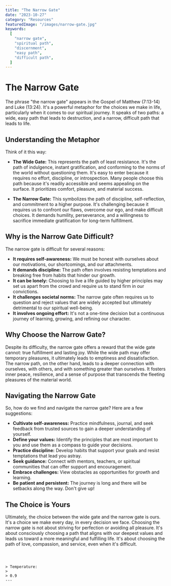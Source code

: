 ```yaml
---
title: "The Narrow Gate"
date: "2023-10-27"
category: "Resources"
featuredImage: "/images/narrow-gate.jpg"
keywords:
  [
    "narrow gate",
    "spiritual path",
    "discernment",
    "easy path",
    "difficult path",
  ]
---
```


# The Narrow Gate

The phrase "the narrow gate" appears in the Gospel of Matthew (7:13-14) and Luke (13:24). It's a powerful metaphor for the choices we make in life, particularly when it comes to our spiritual journey. It speaks of two paths: a wide, easy path that leads to destruction, and a narrow, difficult path that leads to life.

## Understanding the Metaphor

Think of it this way:

- **The Wide Gate:** This represents the path of least resistance. It's the path of indulgence, instant gratification, and conforming to the norms of the world without questioning them. It's easy to enter because it requires no effort, discipline, or introspection. Many people choose this path because it's readily accessible and seems appealing on the surface. It prioritizes comfort, pleasure, and material success.

- **The Narrow Gate:** This symbolizes the path of discipline, self-reflection, and commitment to a higher purpose. It's challenging because it requires us to confront our flaws, overcome our ego, and make difficult choices. It demands humility, perseverance, and a willingness to sacrifice immediate gratification for long-term fulfillment.

## Why is the Narrow Gate Difficult?

The narrow gate is difficult for several reasons:

- **It requires self-awareness:** We must be honest with ourselves about our motivations, our shortcomings, and our attachments.
- **It demands discipline:** The path often involves resisting temptations and breaking free from habits that hinder our growth.
- **It can be lonely:** Choosing to live a life guided by higher principles may set us apart from the crowd and require us to stand firm in our convictions.
- **It challenges societal norms:** The narrow gate often requires us to question and reject values that are widely accepted but ultimately detrimental to our spiritual well-being.
- **It involves ongoing effort:** It's not a one-time decision but a continuous journey of learning, growing, and refining our character.

## Why Choose the Narrow Gate?

Despite its difficulty, the narrow gate offers a reward that the wide gate cannot: true fulfillment and lasting joy. While the wide path may offer temporary pleasures, it ultimately leads to emptiness and dissatisfaction. The narrow path, on the other hand, leads to a deeper connection with ourselves, with others, and with something greater than ourselves. It fosters inner peace, resilience, and a sense of purpose that transcends the fleeting pleasures of the material world.

## Navigating the Narrow Gate

So, how do we find and navigate the narrow gate? Here are a few suggestions:

- **Cultivate self-awareness:** Practice mindfulness, journal, and seek feedback from trusted sources to gain a deeper understanding of yourself.
- **Define your values:** Identify the principles that are most important to you and use them as a compass to guide your decisions.
- **Practice discipline:** Develop habits that support your goals and resist temptations that lead you astray.
- **Seek guidance:** Connect with mentors, teachers, or spiritual communities that can offer support and encouragement.
- **Embrace challenges:** View obstacles as opportunities for growth and learning.
- **Be patient and persistent:** The journey is long and there will be setbacks along the way. Don't give up!

## The Choice is Yours

Ultimately, the choice between the wide gate and the narrow gate is ours. It's a choice we make every day, in every decision we face. Choosing the narrow gate is not about striving for perfection or avoiding all pleasure. It's about consciously choosing a path that aligns with our deepest values and leads us toward a more meaningful and fulfilling life. It's about choosing the path of love, compassion, and service, even when it's difficult.

```



> Temperature:
>
> 0.9
---

```
